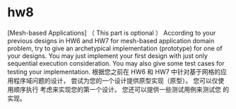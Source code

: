 #  hw8
 [Mesh-based Applications] （ This part is optional ） 
According to your previous designs in HW6 and HW7 for mesh-based 
application domain problem, try to give an archetypical 
implementation (prototype) for one of your designs. You may 
just implement your first design with just only sequential 
execution consideration. You may also give some test cases for 
testing your implementation.
根据您之前在 HW6 和 HW7 中针对基于网格的应用程序域问题的设计，
尝试为您的一个设计提供原型实现（原型）。 您可以仅使用顺序执行
考虑来实现您的第一个设计。 您还可以提供一些测试用例来测试您
的实现。
